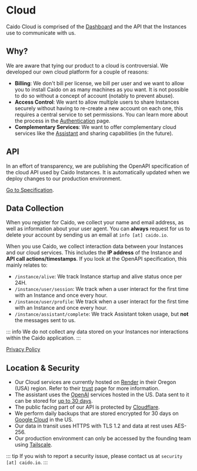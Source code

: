 # Cloud

Caido Cloud is comprised of the [Dashboard](https://dashboard.caido.io) and the API that the Instances use to communicate with us.

## Why?

We are aware that tying our product to a cloud is controversial. We developed our own cloud platform for a couple of reasons:

- **Billing**: We don't bill per license, we bill per user and we want to allow you to install Caido on as many machines as you want. It is not possible to do so without a concept of account (notably to prevent abuse).
- **Access Control**: We want to allow multiple users to share Instances securely without having to re-create a new account on each one, this requires a central service to set permissions. You can learn more about the process in the [Authentication](/concepts/internals/authentication.md) page.
- **Complementary Services**: We want to offer complementary cloud services like the [Assistant](/reference/features/testing/assistant.md) and sharing capabilities (in the future).

## API

In an effort of transparency, we are publishing the OpenAPI specification of the cloud API used by Caido Instances. It is automatically updated when we deploy changes to our production environment.

[Go to Specification](https://github.com/caido/caido/blob/main/api/cloud_instance.yaml).

## Data Collection

When you register for Caido, we collect your name and email address, as well as information about your user agent. You can **always** request for us to delete your account by sending us an email at `info [at] caido.io`.

When you use Caido, we collect interaction data between your Instances and our cloud services. This includes the **IP address** of the Instance and **API call actions/timestamps**. If you look at the OpenAPI specification, this mainly relates to:

- `/instance/alive`: We track Instance startup and alive status once per 24H.
- `/instance/user/session`: We track when a user interact for the first time with an Instance and once every hour.
- `/instance/user/profile`: We track when a user interact for the first time with an Instance and once every hour.
- `/instance/assistant/complete`: We track Assistant token usage, but **not** the messages sent to us.

::: info
We do not collect any data stored on your Instances nor interactions within the Caido application.
:::

[Privacy Policy](https://caido.io/privacy)

## Location & Security

- Our Cloud services are currently hosted on [Render](https://render.com) in their Oregon (USA) region. Refer to their [trust](https://trust.render.com/) page for more information.
- The assistant uses the [OpenAI](https://openai.com) services hosted in the US. Data sent to it can be stored for [up to 30 days](https://platform.openai.com/docs/models/how-we-use-your-data).
- The public facing part of our API is protected by [Cloudflare](https://cloudflare.com).
- We perform daily backups that are stored encrypted for 30 days on [Google Cloud](https://cloud.google.com/) in the US.
- Our data in transit uses HTTPS with TLS 1.2 and data at rest uses AES-256.
- Our production environment can only be accessed by the founding team using [Tailscale](https://tailscale.com).

::: tip
If you wish to report a security issue, please contact us at `security [at] caido.io`.
:::
